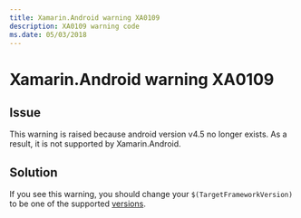 ```yaml
---
title: Xamarin.Android warning XA0109
description: XA0109 warning code
ms.date: 05/03/2018
---
```

# Xamarin.Android warning XA0109

## Issue

This warning is raised because android version v4.5 no longer exists. As a result, it
is not supported by Xamarin.Android.

## Solution

If you see this warning, you should change your `$(TargetFrameworkVersion)` to be one of the
supported [versions][versions].

[versions]: https://docs.microsoft.com/xamarin/android/app-fundamentals/android-api-levels#android-versions